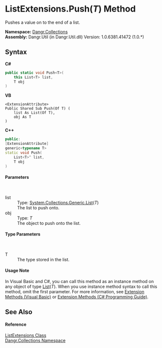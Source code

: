 # ListExtensions.Push(*T*) Method 
 

Pushes a value on to the end of a list.

**Namespace:**&nbsp;<a href="N_Dangr_Collections">Dangr.Collections</a><br />**Assembly:**&nbsp;Dangr.Util (in Dangr.Util.dll) Version: 1.0.6381.41472 (1.0.*)

## Syntax

**C#**<br />
``` C#
public static void Push<T>(
	this List<T> list,
	T obj
)

```

**VB**<br />
``` VB
<ExtensionAttribute>
Public Shared Sub Push(Of T) ( 
	list As List(Of T),
	obj As T
)
```

**C++**<br />
``` C++
public:
[ExtensionAttribute]
generic<typename T>
static void Push(
	List<T>^ list, 
	T obj
)
```


#### Parameters
&nbsp;<dl><dt>list</dt><dd>Type: <a href="http://msdn2.microsoft.com/en-us/library/6sh2ey19" target="_blank">System.Collections.Generic.List</a>(*T*)<br />The list to push onto.</dd><dt>obj</dt><dd>Type: *T*<br />The object to push onto the list.</dd></dl>

#### Type Parameters
&nbsp;<dl><dt>T</dt><dd>The type stored in the list.</dd></dl>

#### Usage Note
In Visual Basic and C#, you can call this method as an instance method on any object of type <a href="http://msdn2.microsoft.com/en-us/library/6sh2ey19" target="_blank">List</a>(*T*). When you use instance method syntax to call this method, omit the first parameter. For more information, see <a href="http://msdn.microsoft.com/en-us/library/bb384936.aspx">Extension Methods (Visual Basic)</a> or <a href="http://msdn.microsoft.com/en-us/library/bb383977.aspx">Extension Methods (C# Programming Guide)</a>.

## See Also


#### Reference
<a href="T_Dangr_Collections_ListExtensions">ListExtensions Class</a><br /><a href="N_Dangr_Collections">Dangr.Collections Namespace</a><br />